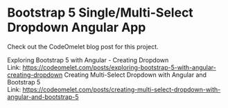 # Bootstrap 5 Single/Multi-Select Dropdown Angular App

Check out the CodeOmelet blog post for this project.

Exploring Bootstrap 5 with Angular - Creating Dropdown\
Link: https://codeomelet.com/posts/exploring-bootstrap-5-with-angular-creating-dropdown
&NewLine;
Creating Multi-Select Dropdown with Angular and Bootstrap 5\
Link: https://codeomelet.com/posts/creating-multi-select-dropdown-with-angular-and-bootstrap-5
